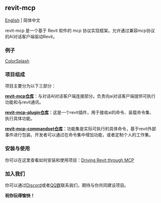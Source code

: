 ## revit-mcp

[English](README.md) | 简体中文

revit-mcp 是一个基于 Revit 软件的 mcp 协议实现框架。允许通过兼容mcp协议的AI对话客户端驱动Revit。

### 例子

[ColorSplash](https://www.youtube.com/watch?v=mUJGSjQHBm8)

### 项目组成

项目主要分为以下三部分：

[**revit-mcp仓库**](https://github.com/revit-mcp/revit-mcp)：与对话AI对话客户端连接部分。负责向ai对话客户端提供可执行功能和与revit通讯。

[**revit-mcp-plugin仓库**](https://github.com/revit-mcp/revit-mcp-plugin)：这是一个revit插件，用于接收ai的命令、装载命令集、执行具体功能。

[**revit-mcp-commandset仓库**](https://github.com/revit-mcp/revit-mcp-commandset)：功能集是实际可执行的具体命令，基于revit外部事件进行包装。开发者可以通过在命令集中增加功能，或者定制个人的工作集。

### 安装与使用

你可以在这里查看如何安装和使用项目：[Driving Revit through MCP](https://github.com/revit-mcp/revit-mcp-plugin/wiki/Driving-Revit-through-MCP)

### 加入我们

你可以通过[Discord](https://discord.gg/cGzUGurq)或者[QQ群](http://qm.qq.com/cgi-bin/qm/qr?_wv=1027&k=kLnQiFVtYBytHm7R58KFoocd3mzU_9DR&authKey=fyXDOBmXP7FMkXAWjddWZumblxKJH7ZycYyLp40At3t9%2FOfSZyVO7zyYgIROgSHF&noverify=0&group_code=792379482)联系我们，期待与你共同建设项目。

**祝你玩得愉快！**
